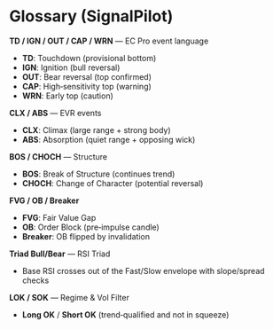 # Glossary (SignalPilot)

**TD / IGN / OUT / CAP / WRN** — EC Pro event language  
- **TD**: Touchdown (provisional bottom)  
- **IGN**: Ignition (bull reversal)  
- **OUT**: Bear reversal (top confirmed)  
- **CAP**: High‑sensitivity top (warning)  
- **WRN**: Early top (caution)

**CLX / ABS** — EVR events  
- **CLX**: Climax (large range + strong body)  
- **ABS**: Absorption (quiet range + opposing wick)

**BOS / CHOCH** — Structure  
- **BOS**: Break of Structure (continues trend)  
- **CHOCH**: Change of Character (potential reversal)

**FVG / OB / Breaker**  
- **FVG**: Fair Value Gap  
- **OB**: Order Block (pre‑impulse candle)  
- **Breaker**: OB flipped by invalidation

**Triad Bull/Bear** — RSI Triad  
- Base RSI crosses out of the Fast/Slow envelope with slope/spread checks

**LOK / SOK** — Regime & Vol Filter  
- **Long OK** / **Short OK** (trend‑qualified and not in squeeze)
